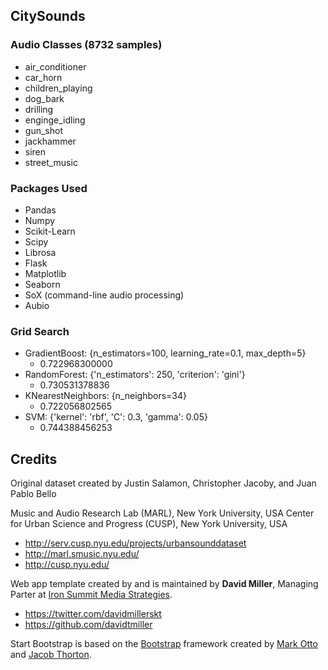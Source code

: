 ## CitySounds
### Audio Classes (8732 samples)
* air_conditioner
* car_horn
* children_playing
* dog_bark
* drilling
* enginge_idling
* gun_shot
* jackhammer
* siren
* street_music

### Packages Used
* Pandas
* Numpy
* Scikit-Learn
* Scipy
* Librosa
* Flask
* Matplotlib
* Seaborn
* SoX (command-line audio processing)
* Aubio

### Grid Search
* GradientBoost: {n_estimators=100, learning_rate=0.1, max_depth=5}
	- 0.722968300000
* RandomForest: {'n_estimators': 250, 'criterion': 'gini'}
	- 0.730531378836
* KNearestNeighbors: {n_neighbors=34}
	- 0.722056802565
* SVM: {'kernel': 'rbf', 'C': 0.3, 'gamma': 0.05}
	- 0.744388456253

## Credits

Original dataset created by Justin Salamon, Christopher Jacoby, and Juan Pablo Bello

Music and Audio Research Lab (MARL), New York University, USA Center for Urban Science and Progress (CUSP), New York University, USA

* http://serv.cusp.nyu.edu/projects/urbansounddataset
* http://marl.smusic.nyu.edu/
* http://cusp.nyu.edu/

Web app template created by and is maintained by **David Miller**, Managing Parter at [Iron Summit Media Strategies](http://www.ironsummitmedia.com/).

* https://twitter.com/davidmillerskt
* https://github.com/davidtmiller

Start Bootstrap is based on the [Bootstrap](http://getbootstrap.com/) framework created by [Mark Otto](https://twitter.com/mdo) and [Jacob Thorton](https://twitter.com/fat).
